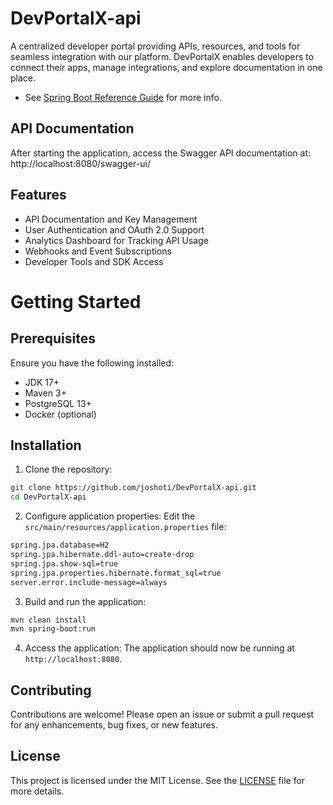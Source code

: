 # DevPortalX-api
A centralized developer portal providing APIs, resources, and tools for seamless integration with our platform. DevPortalX enables developers to connect their apps, manage integrations, and explore documentation in one place.

- See [Spring Boot Reference Guide](https://docs.spring.io/spring-boot/docs/1.1.0.M1/reference/html/index.html) for more info.

## API Documentation
After starting the application, access the Swagger API documentation at:
http://localhost:8080/swagger-ui/

## Features
- API Documentation and Key Management
- User Authentication and OAuth 2.0 Support
- Analytics Dashboard for Tracking API Usage
- Webhooks and Event Subscriptions
- Developer Tools and SDK Access

# Getting Started

## Prerequisites
Ensure you have the following installed:
- JDK 17+
- Maven 3+
- PostgreSQL 13+
- Docker (optional)

## Installation
1. Clone the repository:
```bash
git clone https://github.com/joshoti/DevPortalX-api.git
cd DevPortalX-api
```
2. Configure application properties:
Edit the `src/main/resources/application.properties` file:
```bash
spring.jpa.database=H2
spring.jpa.hibernate.ddl-auto=create-drop
spring.jpa.show-sql=true
spring.jpa.properties.hibernate.format_sql=true
server.error.include-message=always
```

3. Build and run the application:
```bash
mvn clean install
mvn spring-boot:run
```

4. Access the application:
The application should now be running at `http://localhost:8080`.


## Contributing
Contributions are welcome! Please open an issue or submit a pull request for any enhancements, bug fixes, or new features.

## License
This project is licensed under the MIT License. See the [LICENSE](LICENSE) file for more details.